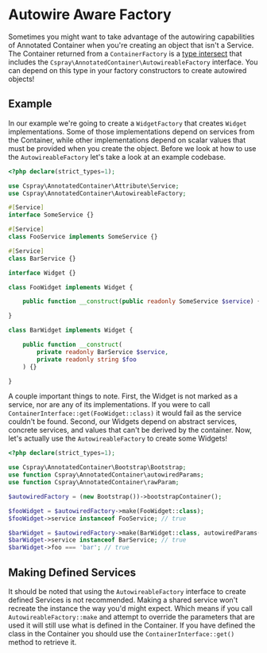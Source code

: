 # Autowire Aware Factory

Sometimes you might want to take advantage of the autowiring capabilities of Annotated Container when you're creating an object that isn't a Service. The Container returned from a `ContainerFactory` is a [type intersect](https://www.php.net/manual/en/language.types.declarations.php#language.types.declarations.composite.intersection) that includes the `Cspray\AnnotatedContainer\AutowireableFactory` interface. You can depend on this type in your factory constructors to create autowired objects!

## Example

In our example we're going to create a `WidgetFactory` that creates `Widget` implementations. Some of those implementations depend on services from the Container, while other implementations depend on scalar values that must be provided when you create the object. Before we look at how to use the `AutowireableFactory` let's take a look at an example codebase.

```php
<?php declare(strict_types=1);

use Cspray\AnnotatedContainer\Attribute\Service;
use Cspray\AnnotatedContainer\AutowireableFactory;

#[Service]
interface SomeService {}

#[Service]
class FooService implements SomeService {}

#[Service]
class BarService {}

interface Widget {}

class FooWidget implements Widget {

    public function __construct(public readonly SomeService $service) {}

}

class BarWidget implements Widget {

    public function __construct(
        private readonly BarService $service, 
        private readonly string $foo
    ) {} 

}
```

A couple important things to note. First, the Widget is not marked as a service, nor are any of its implementations. If you were to call `ContainerInterface::get(FooWidget::class)` it would fail as the service couldn't be found. Second, our Widgets depend on abstract services, concrete services, and values that can't be derived by the container.  Now, let's actually use the `AutowireableFactory` to create some Widgets!

```php
<?php declare(strict_types=1);

use Cspray\AnnotatedContainer\Bootstrap\Bootstrap;
use function Cspray\AnnotatedContainer\autowiredParams;
use function Cspray\AnnotatedContainer\rawParam;

$autowiredFactory = (new Bootstrap())->bootstrapContainer();

$fooWidget = $autowiredFactory->make(FooWidget::class);
$fooWidget->service instanceof FooService; // true

$barWidget = $autowiredFactory->make(BarWidget::class, autowiredParams(rawParam('foo', 'bar')));
$barWidget->service instanceof BarService; // true
$barWidget->foo === 'bar'; // true
```

## Making Defined Services

It should be noted that using the `AutowireableFactory` interface to create defined Services is not recommended. Making a shared service won't recreate the instance the way you'd might expect. Which means if you call `AutowireableFactory::make` and attempt to override the parameters that are used it will still use what is defined in the Container. If you have defined the class in the Container you should use the `ContainerInterface::get()` method to retrieve it.


